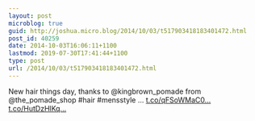 ```yaml
---
layout: post
microblog: true
guid: http://joshua.micro.blog/2014/10/03/t517903418183401472.html
post_id: 40259
date: 2014-10-03T16:06:11+1100
lastmod: 2019-07-30T17:41:44+1100
type: post
url: /2014/10/03/t517903418183401472.html
---
```

New hair things day, thanks to @kingbrown_pomade from @the_pomade_shop #hair #mensstyle ... [t.co/qFSoWMaC0...](http://t.co/qFSoWMaC03) [t.co/HutDzHlKq...](http://t.co/HutDzHlKqf)
